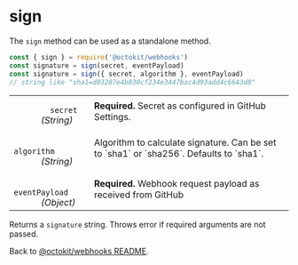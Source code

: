# sign

The `sign` method can be used as a standalone method.

```js
const { sign } = require('@octokit/webhooks')
const signature = sign(secret, eventPayload)
const signature = sign({ secret, algorithm }, eventPayload)
// string like "sha1=d03207e4b030cf234e3447bac4d93add4c6643d8"
```

<table width="100%">
  <tr>
    <td>
      <code>
        secret
      </code>
      <em>(String)</em>
    </td>
    <td>
      <strong>Required.</strong>
      Secret as configured in GitHub Settings.
    </td>
  </tr>
  <tr>
    <td>
      <code>
        algorithm
      </code>
      <em>
        (String)
      </em>
    </td>
    <td>
      Algorithm to calculate signature. Can be set to `sha1` or `sha256`. Defaults to `sha1`.
    </td>
  </tr>
  <tr>
    <td>
      <code>
        eventPayload
      </code>
      <em>
        (Object)
      </em>
    </td>
    <td>
      <strong>Required.</strong>
      Webhook request payload as received from GitHub
    </td>
  </tr>
</table>

Returns a `signature` string. Throws error if required arguments are not passed.

Back to [@octokit/webhooks README](../../README.md).
